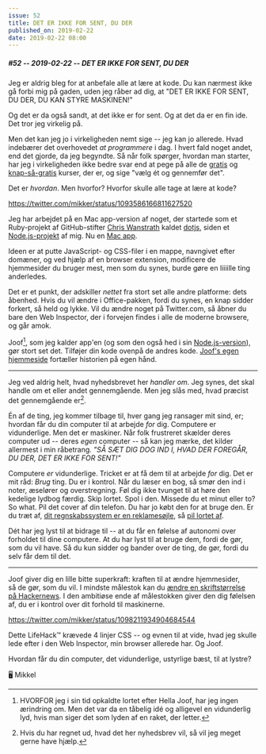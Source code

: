 ```yaml
---
issue: 52
title: DET ER IKKE FOR SENT, DU DER
published_on: 2019-02-22
date: 2019-02-22 08:00
---
```

##### #52 -- 2019-02-22 -- DET ER IKKE FOR SENT, DU DER

Jeg er aldrig bleg for at anbefale alle at lære at kode. Du kan nærmest ikke gå forbi mig på gaden, uden jeg råber ad dig, at "DET ER IKKE FOR SENT, DU DER, DU KAN STYRE MASKINEN!"

Og det er da også sandt, at det ikke er for sent. Og at det da er en fin ide. Det tror jeg virkelig på.

Men det kan jeg jo i virkeligheden nemt sige -- jeg kan jo allerede. Hvad indebærer det overhovedet _at programmere_ i dag. I hvert fald noget andet, end det gjorde, da jeg begyndte. Så når folk spørger, hvordan man starter, har jeg i virkeligheden ikke bedre svar end at pege på alle de [gratis][freecodecamp] og [knap-så-gratis][codeacademy] kurser, der er, og sige "vælg ét og gennemfør det".

Det er _hvordan_. Men hvorfor? Hvorfor skulle alle tage at lære at kode?

https://twitter.com/mikker/status/1093586166811627520

Jeg har arbejdet på en Mac app-version af noget, der startede som et Ruby-projekt af GitHub-stifter [Chris Wanstrath][defunkt] kaldet [dotjs][dotjs], siden et [Node.js-projekt][joof-node] af mig. Nu en [Mac app][joof].

Ideen er at putte JavaScript- og CSS-filer i en mappe, navngivet efter domæner, og ved hjælp af en browser extension, modificere de hjemmesider du bruger mest, men som du synes, burde gøre en liiiille ting anderledes.

Det er et punkt, der adskiller _nettet_ fra stort set alle andre platforme: dets åbenhed. Hvis du vil ændre i Office-pakken, fordi du synes, en knap sidder forkert, så held og lykke. Vil du ændre noget på Twitter.com, så åbner du bare den Web Inspector, der i forvejen findes i alle de moderne browsere, og går amok.

Joof[^hella], som jeg kalder app'en (og som den også hed i sin [Node.js-version][joof-node]), gør stort set det. Tilføjer din kode ovenpå de andres kode. [Joof's egen hjemmeside][joof] fortæller historien på egen hånd.

---

Jeg ved aldrig helt, hvad nyhedsbrevet her _handler om_. Jeg synes, det skal handle om et eller andet gennemgående. Men jeg slås med, hvad præcist det gennemgående er[^tips].

Én af de ting, jeg kommer tilbage til, hver gang jeg ransager mit sind, er; hvordan får du din computer til at arbejde _for_ dig. Computere er vidunderlige. Men det er maskiner. Når folk frustreret skælder deres computer ud -- deres _egen_ computer -- så kan jeg mærke, det kilder allermest i min råbetrang. _"SÅ SÆT DIG DOG IND I, HVAD DER FOREGÅR, DU DER, DET ER IKKE FOR SENT!"_

Computere _er_ vidunderlige. Tricket er at få dem til at arbejde _for_ dig. Det er mit råd: _Brug_ ting. Du er i kontrol. Når du læser en bog, så smør den ind i noter, æselører og overstregning. Føl dig ikke tvunget til at høre den kedelige lydbog færdig. Skip lortet. Spol i den. Missede du et minut eller to? So what. Pil det cover af din telefon. Du har jo købt den for at bruge den. Er du træt af, [dit regnskabssystem er en reklamesøjle][dinero], så [pil lortet af][dinero-css].

Dét har jeg lyst til at bidrage til -- at du får en følelse af autonomi over forholdet til dine computere. At du har lyst til at bruge dem, fordi de gør, som du vil have. Så du kun sidder og bander over de ting, de gør, fordi du selv får dem til det.

---

Joof giver dig en lille bitte superkraft: kraften til at ændre hjemmesider, så de gør, som du vil. I mindste målestok kan du [ændre en skriftstørrelse på Hackernews][hackernews]. I den ambitiøse ende af målestokken giver den dig følelsen af, du er i kontrol over dit forhold til maskinerne.

https://twitter.com/mikker/status/1098211934904684544

Dette LifeHack™ krævede 4 linjer CSS -- og evnen til at vide, hvad jeg skulle lede efter i den Web Inspector, min browser allerede har. Og Joof.

Hvordan får du din computer, det vidunderlige, ustyrlige bæst, til at lystre?

🖥 Mikkel

[freecodecamp]: https://learn.freecodecamp.org
[codeacademy]: https://www.codecademy.com
[dotjs]: https://github.com/defunkt/dotjs
[joof-node]: https://github.com/mikker/joof
[joof]: https://joof.app
[hackernews]: https://github.com/mikker/dotfiles/blob/master/browsers/joof.symlink/news.ycombinator.com.css
[dinero]: https://twitter.com/mikker/status/1009026900667371526
[dinero-css]: https://github.com/mikker/dotfiles/blob/master/browsers/joof.symlink/app.dinero.dk.css
[defunkt]: https://github.com/defunkt

[^hella]: HVORFOR jeg i sin tid opkaldte lortet efter Hella Joof, har jeg ingen ærindring om. Men det var da en tåbelig idé og alligevel en vidunderlig lyd, hvis man siger det som lyden af en raket, der letter.
[^tips]: Hvis du har regnet ud, hvad det her nyhedsbrev vil, så vil jeg meget gerne have hjælp.
